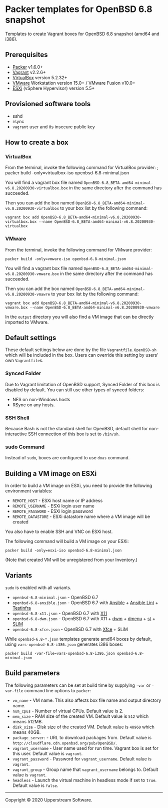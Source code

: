 # Packer templates for OpenBSD 6.8 snapshot

Templates to create Vagrant boxes for OpenBSD 6.8 snapshot (amd64 and i386).


## Prerequisites

* [Packer][] v1.6.0+
* [Vagrant][] v2.2.6+
* [VirtualBox][] version 5.2.32+
* [VMware][] Workstation version 15.0+ / VMware Fusion v10.0+
* [ESXi][] (vSphere Hypervisor) version 5.5+

[ESXi]: http://www.vmware.com/products/vsphere-hypervisor
        "Free VMware vSphere Hypervisor, Free Virtualization (ESXi)"
[HAXM]: https://software.intel.com/en-us/android/articles/intel-hardware-accelerated-execution-manager
        "Intel&reg; Hardware Accelerated Execution Manager"
[Packer]: https://www.packer.io/ "Packer by HashiCorp"
[Vagrant]: https://www.vagrantup.com/ "Vagrant"
[VirtualBox]: https://www.virtualbox.org/ "Oracle VM VirtualBox"
[VMware]: http://www.vmware.com/ "VMware Virtualization for Desktop &amp; Server, Application, Public &amp; Hybrid Clouds"


## Provisioned software tools

* sshd
* rsync
* `vagrant` user and its insecure public key


## How to create a box

### VirtualBox

From the terminal, invoke the following command for VirtualBox provider:
;
    packer build -only=virtualbox-iso openbsd-6.8-minimal.json

You will find a vagrant box file named `OpenBSD-6.8_BETA-amd64-minimal-v6.8.20200930-virtualbox.box`
in the same directory after the command has succeeded.

Then you can add the box named `OpenBSD-6.8_BETA-amd64-minimal-v6.8.20200930-virtualbox`
to your box list by the following command:

    vagrant box add OpenBSD-6.8_BETA-amd64-minimal-v6.8.20200930-virtualbox.box --name OpenBSD-6.8_BETA-amd64-minimal-v6.8.20200930-virtualbox

### VMware

From the terminal, invoke the following command for VMware provider:

    packer build -only=vmware-iso openbsd-6.8-minimal.json

You will find a vagrant box file named `OpenBSD-6.8_BETA-amd64-minimal-v6.8.20200930-vmware.box`
in the same directory after the command has succeeded.

Then you can add the box named `OpenBSD-6.8_BETA-amd64-minimal-v6.8.20200930-vmawre`
to your box list by the following command:

    vagrant box add OpenBSD-6.8_BETA-amd64-minimal-v6.8.20200930-vmware.box --name OpenBSD-6.8_BETA-amd64-minimal-v6.8.20200930-vmware

In the `output` directory you will also find a VM image that can be
directly imported to VMware.


## Default settings

These default settings below are done by the file
`Vagrantfile.OpenBSD-sh` which will be included in the box.  Users can
override this setting by users' own `Vagrantfile`s.

### Synced Folder

Due to Vagrant limitation of OpenBSD support, Synced Folder of this box
is disabled by default.
You can still use other types of synced folders:

* NFS on non-Windows hosts
* RSync on any hosts.

### SSH Shell

Because Bash is not the standard shell for OpenBSD, default shell for
non-interactive SSH connection of this box is set to `/bin/sh`.

### sudo Command

Instead of `sudo`, boxes are configured to use `doas` command.


## Building a VM image on ESXi

In order to build a VM image on ESXi, you need to provide the following
environment variables:

* `REMOTE_HOST` - ESXi host name or IP address
* `REMOTE_USERNAME` - ESXi login user name
* `REMOTE_PASSWORD` - ESXi login password
* `REMOTE_DATASTORE` - ESXi datastore name where a VM image will be
  created

You also have to enable SSH and VNC on ESXi host.

The following command will build a VM image on your ESXi:

    packer build -only=esxi-iso openbsd-6.8-minimal.json

(Note that created VM will be unregistered from your Inventory.)


## Variants

`sudo` is enabled with all variants.

* `openbsd-6.8-minimal.json` - OpenBSD 6.7
* `openbsd-6.8-ansible.json` - OpenBSD 6.7 with [Ansible][] +
  [Ansible Lint][] + [Testinfra][]
* `openbsd-6.8-x11.json` - OpenBSD 6.7 with [X11][]
* `openbsd-6.8-dwm.json` - OpenBSD 6.7 with X11 + [dwm][] + [dmenu][] +
  [st][] + [SLiM][]
* `openbsd-6.8-xfce.json` - OpenBSD 6.7 with [Xfce][] + SLiM

While `openbsd-6.8-*.json` templates generate amd64 boxes by default,
using `vars-openbsd-6.8-i386.json` generates i386 boxes:

    packer build -var-file=vars-openbsd-6.8-i386.json openbsd-6.8-minimal.json

[Ansible]: https://www.ansible.com/ "Ansible is Simple IT Automation"
[Ansible Lint]: https://docs.ansible.com/ansible-lint/
  "Ansible Lint Documentation &mdash; Ansible Documentation"
[dmenu]: http://tools.suckless.org/dmenu/ "dmenu | suckless.org tools"
[dwm]: http://dwm.suckless.org/
  "suckless.org dwm - dynamic window manager"
[SLiM]: https://sourceforge.net/projects/slim.berlios/
  "SLiM download | SourceForge.net"
[st]: http://st.suckless.org/ "suckless.org st - simple terminal"
[Testinfra]: https://testinfra.readthedocs.io/en/latest/
  "Testinfra test your infrastructure &#8212; testinfra 3.2.1.dev2+g672a064.d20191006 documentation"
[X11]: https://www.x.org/wiki/ "X.Org"
[Xfce]: http://www.xfce.org/ "Xfce Desktop Environment"


## Build parameters

The following parameters can be set at build time by supplying `-var` or
`-var-file` command line options to `packer`:

* `vm_name` - VM name.  This also affects box file name and output
  directory name.
* `num_cpus` - Number of virtual CPUs.  Default value is 2.
* `mem_size` - RAM size of the created VM.  Default value is `512`
  which means 512MB.
* `disk_size` - Disk size of the created VM.  Default value is `40960`
  which means 40GB.
* `package_server`: - URL to download packages from.  Default value is
  `http://cloudflare.cdn.openbsd.org/pub/OpenBSD/`.
* `vagrant_username` - User name used for run time.  Vagrant box is set
  for this user.  Default value is `vagrant`.
* `vagrant_password` - Password for `vagrant_username`.  Default value
  is `vagrant`.
* `vagrant_group` - Group name that `vagrant_username` belongs to.
  Default value is `vagrant`.
* `headless` - Launch the virtual machine in headless mode if set to
  `true`.  Default value is `false`.


- - -

Copyright &copy; 2020 Upperstream Software.
